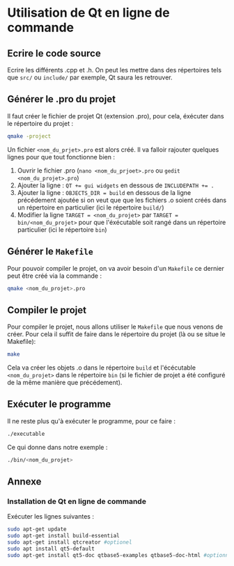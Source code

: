 [//]: # (Title: Utilisation de Qt en ligne de commande)  
[//]: # (Author: Iglesys347)  

# Utilisation de Qt en ligne de commande

## Ecrire le code source

Ecrire les différents .cpp et .h. On peut les mettre dans des répertoires tels que `src/` ou `include/` par exemple, Qt saura les retrouver.

## Générer le .pro du projet

Il faut créer le fichier de projet Qt (extension .pro), pour cela, éxécuter dans le répertoire du projet :

```bash
qmake -project
```

Un fichier `<nom_du_prjet>.pro` est alors créé. Il va falloir rajouter quelques lignes pour que tout fonctionne bien :

1. Ouvrir le fichier .pro (`nano <nom_du_prjoet>.pro` ou `gedit <nom_du_projet>.pro`)
2. Ajouter la ligne : `QT += gui widgets` en dessous de `INCLUDEPATH += .`
3. Ajouter la ligne : `OBJECTS_DIR = build` en dessous de la ligne précédement ajoutée si on veut que que les fichiers .o soient créés dans un répertoire en particulier (ici le répertoire `build/`)
4. Modifier la ligne `TARGET = <nom_du_projet>` par `TARGET = bin/<nom_du_projet>` pour que l'éxécutable soit rangé dans un répertoire particulier (ici le répertoire `bin`)

## Générer le `Makefile`

Pour pouvoir compiler le projet, on va avoir besoin d'un `Makefile` ce dernier peut être créé via la commande :

```bash
qmake <nom_du_projet>.pro
```

## Compiler le projet

Pour compiler le projet, nous allons utiliser le `Makefile` que nous venons de créer. Pour cela il suffit de faire dans le répertoire du projet (là ou se situe le Makefile):

```bash
make
```

Cela va créer les objets .o dans le répertoire `build` et l'écécutable `<nom_du_projet>` dans le répertoire `bin` (si le fichier de projet a été configuré de la même manière que précédement).

## Exécuter le programme

Il ne reste plus qu'à exécuter le programme, pour ce faire :

```bash
./executable
```

Ce qui donne dans notre exemple :

```bash
./bin/<nom_du_projet>
```

## Annexe

### Installation de Qt en ligne de commande

Exécuter les lignes suivantes :

```bash
sudo apt-get update
sudo apt-get install build-essential
sudo apt-get install qtcreator #optionel
sudo apt install qt5-default
sudo apt-get install qt5-doc qtbase5-examples qtbase5-doc-html #optionnel
```
